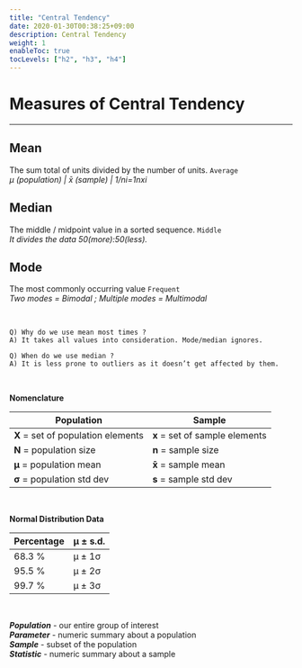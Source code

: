 ```yaml
---
title: "Central Tendency"
date: 2020-01-30T00:38:25+09:00
description: Central Tendency
weight: 1
enableToc: true
tocLevels: ["h2", "h3", "h4"]
---
```


# Measures of Central Tendency
---


## Mean

The sum total of units divided by the number of units. `Average`   
*μ  (population) \| x̄  (sample) \| 1/ni=1nxi*

## Median

The middle / midpoint value in a sorted sequence. `Middle`  
*It divides the data 50(more):50(less).*

## Mode

The most commonly occurring value `Frequent`   
*Two modes = Bimodal ; Multiple modes = Multimodal*

&nbsp;

```
Q) Why do we use mean most times ?
A) It takes all values into consideration. Mode/median ignores.

Q) When do we use median ?
A) It is less prone to outliers as it doesn’t get affected by them.
```

&nbsp;

**Nomenclature**

| Population | Sample |
|--|--|
|**X** = set of population elements | **x** = set of sample elements |
|**N** = population size | **n** = sample size  |
|**μ** = population mean | **x̄** = sample mean  |
|**σ** = population std dev | **s** = sample std dev |


&nbsp;

**Normal Distribution Data**


| Percentage | μ ± s.d. |
|--|--|
| 68.3 % | μ ± 1σ |
| 95.5 % | μ ± 2σ |
| 99.7 % | μ ± 3σ |

  &nbsp;
  &nbsp;

**_Population_** - our entire group of interest  
***Parameter*** - numeric summary about a population  
**_Sample_** - subset of the population  
**_Statistic_** - numeric summary about a sample
